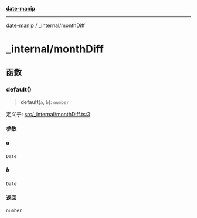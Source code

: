 [**date-manip**](../index.md)

***

[date-manip](../modules.md) / \_internal/monthDiff

# \_internal/monthDiff

## 函数

### default()

> **default**(`a`, `b`): `number`

定义于: [src/\_internal/monthDiff.ts:3](https://github.com/fengxinming/date-manip/blob/12d12a4c2a3486e81330ba529f3fb8271142d945/src/_internal/monthDiff.ts#L3)

#### 参数

##### a

`Date`

##### b

`Date`

#### 返回

`number`
